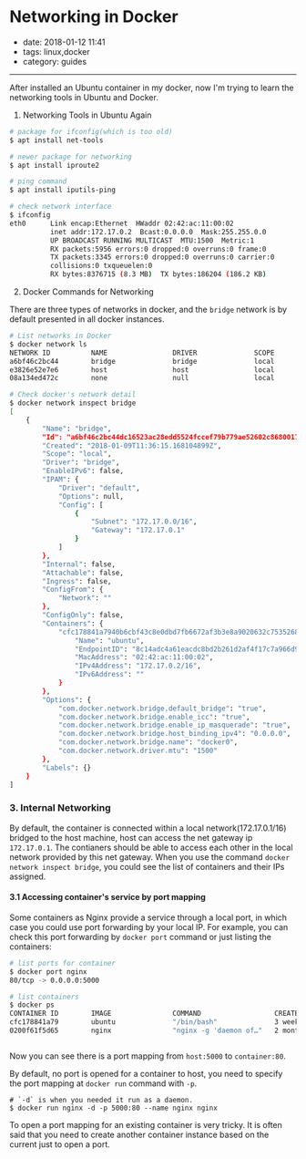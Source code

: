 # Networking in Docker
- date: 2018-01-12 11:41
- tags: linux,docker
- category: guides
-------

After installed an Ubuntu container in my docker, now I'm trying to learn the networking tools in Ubuntu and Docker.

1. Networking Tools in Ubuntu Again

```bash
# package for ifconfig(which is too old)
$ apt install net-tools

# newer package for networking
$ apt install iproute2

# ping command
$ apt install iputils-ping

# check network interface
$ ifconfig
eth0      Link encap:Ethernet  HWaddr 02:42:ac:11:00:02  
          inet addr:172.17.0.2  Bcast:0.0.0.0  Mask:255.255.0.0
          UP BROADCAST RUNNING MULTICAST  MTU:1500  Metric:1
          RX packets:5956 errors:0 dropped:0 overruns:0 frame:0
          TX packets:3345 errors:0 dropped:0 overruns:0 carrier:0
          collisions:0 txqueuelen:0 
          RX bytes:8376715 (8.3 MB)  TX bytes:186204 (186.2 KB)
```


2. Docker Commands for Networking

There are three types of networks in docker, and the `bridge` network is by default presented in all docker instances.

```bash
# List networks in Docker
$ docker network ls
NETWORK ID          NAME                DRIVER              SCOPE
a6bf46c2bc44        bridge              bridge              local
e3826e52e7e6        host                host                local
08a134ed472c        none                null                local

# Check docker's network detail
$ docker network inspect bridge
[
    {
        "Name": "bridge",
        "Id": "a6bf46c2bc44dc16523ac28edd5524fccef79b779ae52602c868001763cd21c4",
        "Created": "2018-01-09T11:36:15.168104899Z",
        "Scope": "local",
        "Driver": "bridge",
        "EnableIPv6": false,
        "IPAM": {
            "Driver": "default",
            "Options": null,
            "Config": [
                {
                    "Subnet": "172.17.0.0/16",
                    "Gateway": "172.17.0.1"
                }
            ]
        },
        "Internal": false,
        "Attachable": false,
        "Ingress": false,
        "ConfigFrom": {
            "Network": ""
        },
        "ConfigOnly": false,
        "Containers": {
            "cfc178841a7940b6cbf43c8e0dbd7fb6672af3b3e8a9020632c75352685ec685": {
                "Name": "ubuntu",
                "EndpointID": "8c14adc4a61eacdc8bd2b261d2af4f17c7a966d9fcfb8c61b5f9284fa2eded45",
                "MacAddress": "02:42:ac:11:00:02",
                "IPv4Address": "172.17.0.2/16",
                "IPv6Address": ""
            }
        },
        "Options": {
            "com.docker.network.bridge.default_bridge": "true",
            "com.docker.network.bridge.enable_icc": "true",
            "com.docker.network.bridge.enable_ip_masquerade": "true",
            "com.docker.network.bridge.host_binding_ipv4": "0.0.0.0",
            "com.docker.network.bridge.name": "docker0",
            "com.docker.network.driver.mtu": "1500"
        },
        "Labels": {}
    }
]


``` 

### 3. Internal Networking

By default, the container is connected within a local network(172.17.0.1/16) bridged to the host machine, host can access the net gateway ip `172.17.0.1`. The contianers should be able to access each other in the local network provided by this net gateway. When you use the command `docker network inspect bridge`, you could see the list of containers and their IPs assigned.

#### 3.1 Accessing container's service by port mapping

Some containers as Nginx provide a service through a local port, in which case you could use port forwarding by your local IP. For example, you can check this port forwarding by `docker port` command or just listing the containers:

```bash
# list ports for container
$ docker port nginx
80/tcp -> 0.0.0.0:5000

# list containers
$ docker ps
CONTAINER ID        IMAGE               COMMAND                  CREATED             STATUS                   PORTS                  NAMES
cfc178841a79        ubuntu              "/bin/bash"              3 weeks ago         Up 4 hours                                      ubuntu
0200f61f5d65        nginx               "nginx -g 'daemon of…"   2 months ago        Up 3 minutes             0.0.0.0:5000->80/tcp   webserver



```

Now you can see there is a port mapping from `host:5000` to `container:80`. 

By default, no port is opened for a container to host, you need to specify the port mapping at `docker run` command with `-p`. 

```
# `-d` is when you needed it run as a daemon.
$ docker run nginx -d -p 5000:80 --name nginx nginx

```

To open a port mapping for an existing container is very tricky. It is often said that you need to create another container instance based on the current just to open a port.




